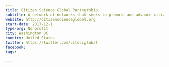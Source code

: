 ```yaml
---
title: Citizen Science Global Partnership
subtitle: A network-of-networks that seeks to promote and advance citizen science for a sustainable world
website: http://citizenscienceglobal.org
start-date: 2017-12-1
type-org: Nonprofit
city: Washington DC
country: United States
twitter: https://twitter.com/citsciglobal
facebook: 
tags: 

---
```

